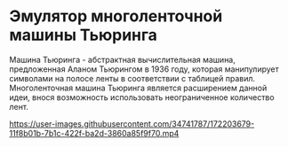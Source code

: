 # Эмулятор многоленточной машины Тьюринга

Машина Тьюринга - абстрактная вычислительная машина, предложенная Аланом Тьюрингом в 1936 году, которая манипулирует символами на полосе ленты в соответствии с таблицей правил.
Многоленточная машина Тьюринга является расширением данной идеи, внося возможность использовать неограниченное количество лент.

https://user-images.githubusercontent.com/34741787/172203679-11f8b01b-7b1c-422f-ba2d-3860a85f9f70.mp4

